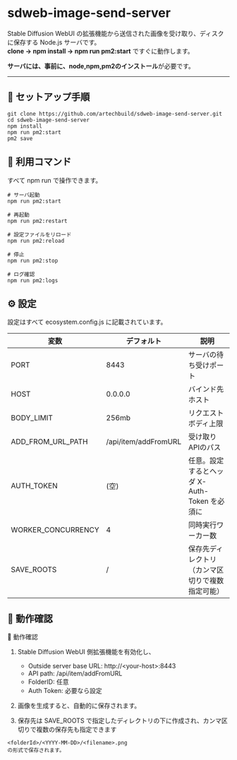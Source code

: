 # sdweb-image-send-server

Stable Diffusion WebUI の拡張機能から送信された画像を受け取り、ディスクに保存する Node.js サーバです。  
**clone → npm install → npm run pm2:start** ですぐに動作します。

**サーバには、事前に、node,npm,pm2のインストール**が必要です。

---

## 🚀 セットアップ手順

```text
git clone https://github.com/artechbuild/sdweb-image-send-server.git
cd sdweb-image-send-server
npm install
npm run pm2:start
pm2 save
```

## 🔧 利用コマンド

すべて npm run で操作できます。

```text
# サーバ起動
npm run pm2:start

# 再起動
npm run pm2:restart

# 設定ファイルをリロード
npm run pm2:reload

# 停止
npm run pm2:stop

# ログ確認
npm run pm2:logs
```

## ⚙️ 設定

設定はすべて ecosystem.config.js に記載されています。

|変数|デフォルト|説明
|-|-|-|
|PORT|8443|サーバの待ち受けポート
|HOST|0.0.0.0|バインド先ホスト
|BODY_LIMIT|256mb|リクエストボディ上限
|ADD_FROM_URL_PATH|/api/item/addFromURL|受け取りAPIのパス
|AUTH_TOKEN|(空)|任意。設定するとヘッダ X-Auth-Token を必須に
|WORKER_CONCURRENCY|4|同時実行ワーカー数
|SAVE_ROOTS|/|保存先ディレクトリ（カンマ区切りで複数指定可能）

## 🔧 動作確認

🔧 動作確認

1. Stable Diffusion WebUI 側拡張機能を有効化し、
    - Outside server base URL: http://\<your-host\>:8443
    - API path: /api/item/addFromURL
    - FolderID: 任意
    - Auth Token: 必要なら設定

2. 画像を生成すると、自動的に保存されます。
3. 保存先は SAVE_ROOTS で指定したディレクトリの下に作成され、カンマ区切りで複数の保存先も指定できます
```text
<folderId>/<YYYY-MM-DD>/<filename>.png
の形式で保存されます。
```